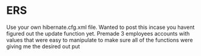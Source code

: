 # ERS
Use your own hibernate.cfg.xml file. Wanted to post this incase you havent figured out the update function yet. 
Premade 3 employees accounts with values that were easy to manipulate to make sure all of the functions were
giving me the desired out put
